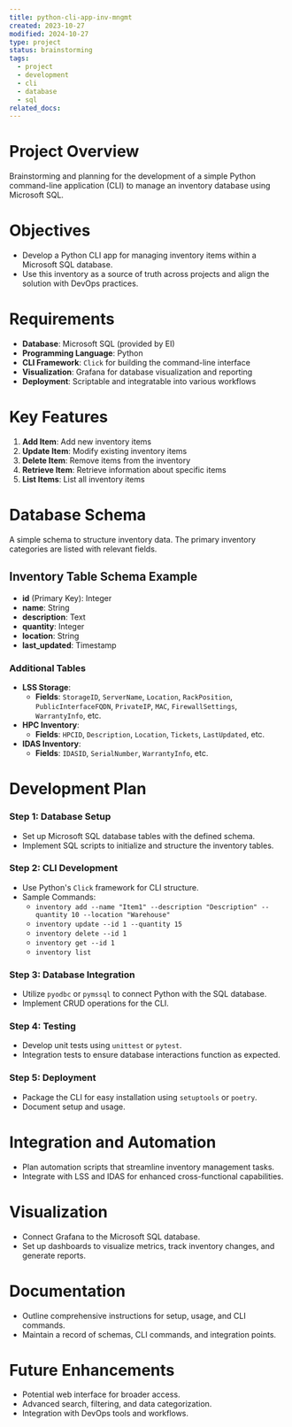 ```yaml
---
title: python-cli-app-inv-mngmt
created: 2023-10-27
modified: 2024-10-27
type: project
status: brainstorming
tags:
  - project
  - development
  - cli
  - database
  - sql
related_docs:
---
```


# Project Overview
Brainstorming and planning for the development of a simple Python command-line application (CLI) to manage an inventory database using Microsoft SQL.

# Objectives
- Develop a Python CLI app for managing inventory items within a Microsoft SQL database.
- Use this inventory as a source of truth across projects and align the solution with DevOps practices.

# Requirements
- **Database**: Microsoft SQL (provided by EI)
- **Programming Language**: Python
- **CLI Framework**: `Click` for building the command-line interface
- **Visualization**: Grafana for database visualization and reporting
- **Deployment**: Scriptable and integratable into various workflows

# Key Features
1. **Add Item**: Add new inventory items
2. **Update Item**: Modify existing inventory items
3. **Delete Item**: Remove items from the inventory
4. **Retrieve Item**: Retrieve information about specific items
5. **List Items**: List all inventory items

# Database Schema
A simple schema to structure inventory data. The primary inventory categories are listed with relevant fields.

## Inventory Table Schema Example
- **id** (Primary Key): Integer
- **name**: String
- **description**: Text
- **quantity**: Integer
- **location**: String
- **last_updated**: Timestamp

### Additional Tables
- **LSS Storage**:
  - **Fields**: `StorageID`, `ServerName`, `Location`, `RackPosition`, `PublicInterfaceFQDN`, `PrivateIP`, `MAC`, `FirewallSettings`, `WarrantyInfo`, etc.
- **HPC Inventory**:
  - **Fields**: `HPCID`, `Description`, `Location`, `Tickets`, `LastUpdated`, etc.
- **IDAS Inventory**:
  - **Fields**: `IDASID`, `SerialNumber`, `WarrantyInfo`, etc.

# Development Plan
### Step 1: Database Setup
- Set up Microsoft SQL database tables with the defined schema.
- Implement SQL scripts to initialize and structure the inventory tables.

### Step 2: CLI Development
- Use Python's `Click` framework for CLI structure.
- Sample Commands:
  - `inventory add --name "Item1" --description "Description" --quantity 10 --location "Warehouse"`
  - `inventory update --id 1 --quantity 15`
  - `inventory delete --id 1`
  - `inventory get --id 1`
  - `inventory list`

### Step 3: Database Integration
- Utilize `pyodbc` or `pymssql` to connect Python with the SQL database.
- Implement CRUD operations for the CLI.

### Step 4: Testing
- Develop unit tests using `unittest` or `pytest`.
- Integration tests to ensure database interactions function as expected.

### Step 5: Deployment
- Package the CLI for easy installation using `setuptools` or `poetry`.
- Document setup and usage.

# Integration and Automation
- Plan automation scripts that streamline inventory management tasks.
- Integrate with LSS and IDAS for enhanced cross-functional capabilities.

# Visualization
- Connect Grafana to the Microsoft SQL database.
- Set up dashboards to visualize metrics, track inventory changes, and generate reports.

# Documentation
- Outline comprehensive instructions for setup, usage, and CLI commands.
- Maintain a record of schemas, CLI commands, and integration points.

# Future Enhancements
- Potential web interface for broader access.
- Advanced search, filtering, and data categorization.
- Integration with DevOps tools and workflows.

